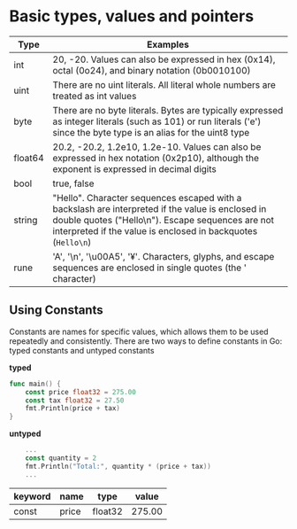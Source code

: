# Basic types, values and pointers


| Type  | Examples |
| ------------- | ------------- |
| int  | 20, -20. Values can also be expressed in hex (0x14), octal (0o24), and binary notation (0b0010100)  |
| uint | There are no uint literals. All literal whole numbers are treated as int values  |
| byte | There are no byte literals. Bytes are typically expressed as integer literals (such as 101) or run literals ('e') since the byte type is an alias for the uint8 type  |
| float64 | 20.2, -20.2, 1.2e10, 1.2e-10. Values can also be expressed in hex notation (0x2p10), although the exponent is expressed in decimal digits  |
| bool | true, false  |
| string | "Hello". Character sequences escaped with a backslash are interpreted if the value is enclosed in double quotes ("Hello\n"). Escape sequences are not interpreted if the value is enclosed in backquotes (`Hello\n`)  |
| rune | 'A', '\n', '\u00A5', '¥'. Characters, glyphs, and escape sequences are enclosed in single quotes (the ' character)  |

## Using Constants

Constants are names for specific values, which allows them to be used repeatedly and consistently. There are two ways to define constants in Go: typed constants and untyped constants

**typed**

```go
func main() {
    const price float32 = 275.00
    const tax float32 = 27.50
    fmt.Println(price + tax)
}
```

**untyped**

```go
    ...
    const quantity = 2
    fmt.Println("Total:", quantity * (price + tax))
    ...
```

| keyword  | name | type  | value |
| ------------- | ------------- | ------------- | ------------- |
| const | price | float32 | 275.00 |
